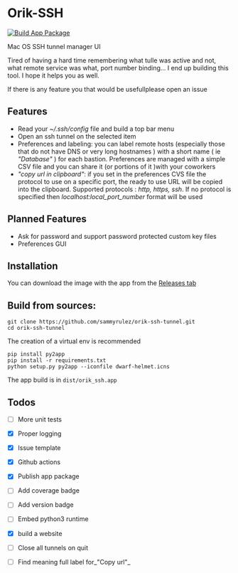 # Orik-SSH

[![Build App Package](https://github.com/sammyrulez/orik-ssh-tunnel/workflows/Build%20App%20Package/badge.svg)](https://github.com/sammyrulez/orik-ssh-tunnel/releases/download/refs%2Fheads%2Fbuild-app/OrikSSH.dmg)


Mac OS SSH tunnel manager UI

Tired of having a hard time remembering what tulle was active and not, what remote service was what, port number binding... I end up building this tool. I hope it helps you as well.

If there is any feature you that would be usefullplease open an issue


## Features

* Read your _~/.ssh/config_ file and build a top bar menu
* Open an ssh tunnel on the selected item
* Preferences and labeling: you can label remote hosts (especially those that do not have DNS or very long hostnames ) with a short name ( ie _"Database"_ ) for each bastion. Preferences are managed with a simple CSV file and you can share it (or portions of it )with your coworkers 
* _"copy url in clipboard"_: if you set in the preferences CVS file the protocol to use on a specific port, the ready to use URL will be copied into the clipboard. Supported protocols : _http, https, ssh_. If no protocol is specified then _localhost:local_port_number_ format will be used


## Planned Features


* Ask for password and support password protected custom key files
* Preferences GUI

## Installation

You can download the image with the app from the [Releases tab](https://github.com/sammyrulez/orik-ssh-tunnel/releases/download/refs%2Fheads%2Fbuild-app/OrikSSH.dmg)

## Build from sources:

```
git clone https://github.com/sammyrulez/orik-ssh-tunnel.git
cd orik-ssh-tunnel
```

The creation of a virtual env is recommended

```
pip install py2app
pip install -r requirements.txt
python setup.py py2app --iconfile dwarf-helmet.icns
```

The app build is in `dist/orik_ssh.app`

## Todos

- [ ] More unit tests
- [x] Proper logging
- [x] Issue template
- [x] Github actions
- [x] Publish app package
- [ ] Add  coverage badge
- [ ] Add  version badge
- [ ] Embed python3 runtime
- [x] build a website
- [ ] Close all tunnels on quit
- [ ] Find meaning full label for_"Copy url"_




